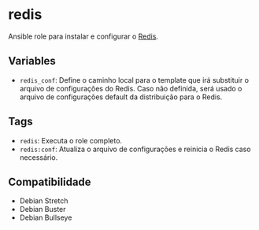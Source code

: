 # redis

Ansible role para instalar e configurar o [Redis](http://redis.io/).

## Variables

- `redis_conf`: Define o caminho local para o template que irá substituir o arquivo de
  configurações do Redis. Caso não definida, será usado o arquivo de configurações default
  da distribuição para o Redis.

## Tags

- `redis`: Executa o role completo.
- `redis:conf`: Atualiza o arquivo de configurações e reinicia o Redis caso necessário.

## Compatibilidade

- Debian Stretch
- Debian Buster
- Debian Bullseye
